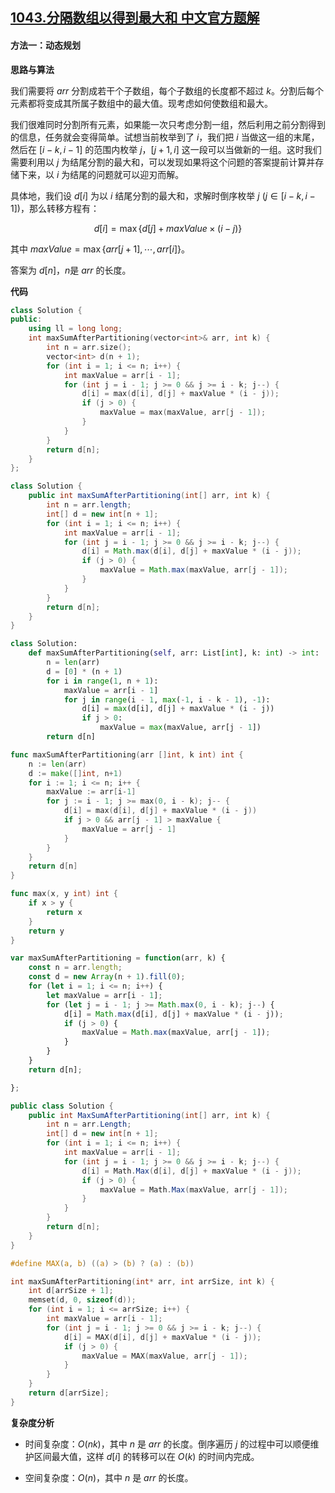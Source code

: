 ## [1043.分隔数组以得到最大和 中文官方题解](https://leetcode.cn/problems/partition-array-for-maximum-sum/solutions/100000/fen-ge-shu-zu-yi-de-dao-zui-da-he-by-lee-mydv)
#### 方法一：动态规划

**思路与算法**

我们需要将 $\textit{arr}$ 分割成若干个子数组，每个子数组的长度都不超过 $k$。分割后每个元素都将变成其所属子数组中的最大值。现考虑如何使数组和最大。

我们很难同时分割所有元素，如果能一次只考虑分割一组，然后利用之前分割得到的信息，任务就会变得简单。试想当前枚举到了 $i$，我们把 $i$ 当做这一组的末尾，然后在 $[i - k, i - 1]$ 的范围内枚举 $j$，$[j + 1, i]$ 这一段可以当做新的一组。这时我们需要利用以 $j$ 为结尾分割的最大和，可以发现如果将这个问题的答案提前计算并存储下来，以 $i$ 为结尾的问题就可以迎刃而解。

具体地，我们设 $d[i]$ 为以 $i$ 结尾分割的最大和，求解时倒序枚举 $j ~(j \in [i - k, i - 1])$，那么转移方程有：

$$d[i] = \max\{d[j] + \textit{maxValue} \times (i - j)\}$$

其中 $\textit{maxValue} = \max\{arr[j+1], \cdots, arr[i]\}$。

答案为 $d[n]$，$n$是 $\textit{arr}$ 的长度。

**代码**

```C++ [sol1-C++]
class Solution {
public:
    using ll = long long;
    int maxSumAfterPartitioning(vector<int>& arr, int k) {
        int n = arr.size();
        vector<int> d(n + 1);
        for (int i = 1; i <= n; i++) {
            int maxValue = arr[i - 1];
            for (int j = i - 1; j >= 0 && j >= i - k; j--) {
                d[i] = max(d[i], d[j] + maxValue * (i - j));
                if (j > 0) {
                    maxValue = max(maxValue, arr[j - 1]);
                }
            }
        }
        return d[n];
    }
};
```

```Java [sol1-Java]
class Solution {
    public int maxSumAfterPartitioning(int[] arr, int k) {
        int n = arr.length;
        int[] d = new int[n + 1];
        for (int i = 1; i <= n; i++) {
            int maxValue = arr[i - 1];
            for (int j = i - 1; j >= 0 && j >= i - k; j--) {
                d[i] = Math.max(d[i], d[j] + maxValue * (i - j));
                if (j > 0) {
                    maxValue = Math.max(maxValue, arr[j - 1]);
                }
            }
        }
        return d[n];
    }
}
```

```Python [sol1-Python3]
class Solution:
    def maxSumAfterPartitioning(self, arr: List[int], k: int) -> int:
        n = len(arr)
        d = [0] * (n + 1)
        for i in range(1, n + 1):
            maxValue = arr[i - 1]
            for j in range(i - 1, max(-1, i - k - 1), -1):
                d[i] = max(d[i], d[j] + maxValue * (i - j))
                if j > 0:
                    maxValue = max(maxValue, arr[j - 1])
        return d[n]
```

```Go [sol1-Golang]
func maxSumAfterPartitioning(arr []int, k int) int {
    n := len(arr)
    d := make([]int, n+1)
    for i := 1; i <= n; i++ {
        maxValue := arr[i-1]
        for j := i - 1; j >= max(0, i - k); j-- {
            d[i] = max(d[i], d[j] + maxValue * (i - j))
            if j > 0 && arr[j - 1] > maxValue {
                maxValue = arr[j - 1]
            }
        }
    }
    return d[n]
}

func max(x, y int) int {
    if x > y {
        return x
    }
    return y
}
```

```JavaScript [sol1-JavaScript]
var maxSumAfterPartitioning = function(arr, k) {
    const n = arr.length;
    const d = new Array(n + 1).fill(0);
    for (let i = 1; i <= n; i++) {
        let maxValue = arr[i - 1];
        for (let j = i - 1; j >= Math.max(0, i - k); j--) {
            d[i] = Math.max(d[i], d[j] + maxValue * (i - j));
            if (j > 0) {
                maxValue = Math.max(maxValue, arr[j - 1]);
            }
        }
    }
    return d[n];

};
```

```C# [sol1-C#]
public class Solution {
    public int MaxSumAfterPartitioning(int[] arr, int k) {
        int n = arr.Length;
        int[] d = new int[n + 1];
        for (int i = 1; i <= n; i++) {
            int maxValue = arr[i - 1];
            for (int j = i - 1; j >= 0 && j >= i - k; j--) {
                d[i] = Math.Max(d[i], d[j] + maxValue * (i - j));
                if (j > 0) {
                    maxValue = Math.Max(maxValue, arr[j - 1]);
                }
            }
        }
        return d[n];
    }
}
```

```C [sol1-C]
#define MAX(a, b) ((a) > (b) ? (a) : (b))

int maxSumAfterPartitioning(int* arr, int arrSize, int k) {
    int d[arrSize + 1];
    memset(d, 0, sizeof(d));
    for (int i = 1; i <= arrSize; i++) {
        int maxValue = arr[i - 1];
        for (int j = i - 1; j >= 0 && j >= i - k; j--) {
            d[i] = MAX(d[i], d[j] + maxValue * (i - j));
            if (j > 0) {
                maxValue = MAX(maxValue, arr[j - 1]);
            }
        }
    }
    return d[arrSize];
}
```

**复杂度分析**

- 时间复杂度：$O(nk)$，其中 $n$ 是 $\textit{arr}$ 的长度。倒序遍历 $j$ 的过程中可以顺便维护区间最大值，这样 $d[i]$ 的转移可以在 $O(k)$ 的时间内完成。

- 空间复杂度：$O(n)$，其中 $n$ 是 $\textit{arr}$ 的长度。